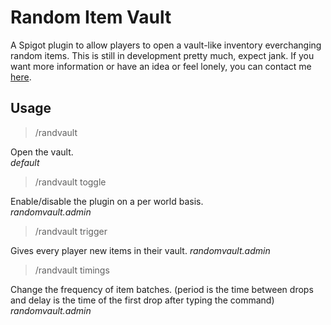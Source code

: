 # Random Item Vault
A Spigot plugin to allow players to open a vault-like inventory everchanging random items.
This is still in development pretty much, expect jank.
If you want more information or have an idea or feel lonely, you can contact me [here](https://word-it.pages.dev/).

## Usage

> /randvault

Open the vault.       
*default*

          

> /randvault toggle         

Enable/disable the plugin on a per world basis.  
*randomvault.admin*

          

> /randvault trigger       

Gives every player new items in their vault.
*randomvault.admin*
          


> /randvault timings <delay> <period>         

Change the frequency of item batches. (period is the time between drops and delay is the time of the first drop after typing the command) 
*randomvault.admin*
